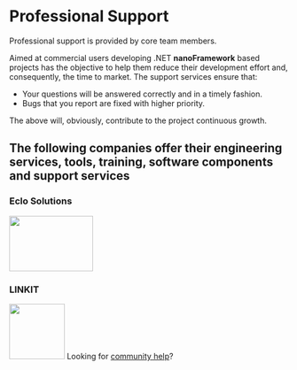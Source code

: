 # Professional Support

Professional support is provided by core team members.

Aimed at commercial users developing .NET **nanoFramework** based projects has the objective to help them reduce their development effort and, consequently, the time to market. The support services ensure that:

- Your questions will be answered correctly and in a timely fashion.
- Bugs that you report are fixed with higher priority.

The above will, obviously, contribute to the project continuous growth.

## The following companies offer their engineering services, tools, training, software components and support services

### Eclo Solutions

<a href="http://www.eclo.solutions"><img src="https://docs.nanoframework.net/images/logos/eclo-solutions-logo-tall.svg" height="100" width="151"/></a>

### LINKIT

<a href="https://hive.linkit.nl/"><img src="https://docs.nanoframework.net/images/logos/LINKIT.png" height="100" /></a>
Looking for [community help](community-help.md)?
